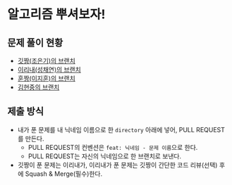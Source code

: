 # 알고리즘 뿌셔보자!

## 문제 풀이 현황

- [깃짱(조은기)의 브랜치](https://github.com/seoul-developer/algorithm/tree/gitchan)
- [이리내(성채연)의 브랜치](https://github.com/seoul-developer/algorithm/tree/irene)
- [훈짱(이지훈)의 브랜치](https://github.com/seoul-developer/algorithm/tree/hoonchan)
- [김현중의 브랜치](https://github.com/seoul-developer/algorithm/tree/hyunjung)


## 제출 방식

- 내가 푼 문제를 내 닉네임 이름으로 한 `directory` 아래에 넣어, PULL REQUEST를 만든다.
  - PULL REQUEST의 컨벤션은 `feat: 닉네임 - 문제 이름`으로 한다.
  - PULL REQUEST는 자신의 닉네임으로 한 브랜치로 보낸다. 
- 깃짱이 푼 문제는 이리내가, 이리내가 푼 문제는 깃짱이 간단한 코드 리뷰(선택) 후에 Squash & Merge(필수)한다. 
